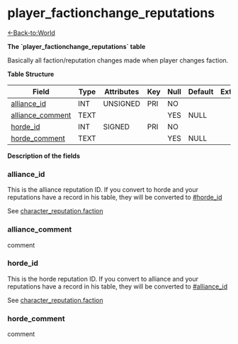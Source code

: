 # player_factionchange_reputations

[<-Back-to:World](database-world)

**The \`player_factionchange_reputations\` table**

Basically all faction/reputation changes made when player changes faction.

**Table Structure**

| Field                                | Type | Attributes | Key | Null | Default | Extra | Comment |
| ------------------------------------ | ---- | ---------- | --- | ---- | ------- | ----- | ------- |
| [alliance_id](#allianceid)           | INT  | UNSIGNED   | PRI | NO   |         |       |         |
| [alliance_comment](#alliancecomment) | TEXT |            |     | YES  | NULL    |       |         |
| [horde_id](#hordeid)                 | INT  | SIGNED     | PRI | NO   |         |       |         |
| [horde_comment](#hordecomment)       | TEXT |            |     | YES  | NULL    |       |         |

**Description of the fields**

### alliance_id

This is the alliance reputation ID. If you convert to horde and your reputations have a record in his table, they will be converted to [\#horde_id](#hordeid)

See [character_reputation.faction](character_reputation#faction)

### alliance_comment

comment

### horde_id

This is the horde reputation ID. If you convert to alliance and your reputations have a record in his table, they will be converted to [\#alliance_id](#allianceid)

See [character_reputation.faction](character_reputation#faction)

### horde_comment

comment
